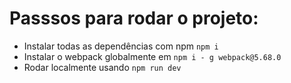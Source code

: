 # Passsos para rodar o projeto:

- Instalar todas as dependências com npm `npm i`
- Instalar o webpack globalmente em `npm i - g webpack@5.68.0`
- Rodar localmente usando `npm run dev`